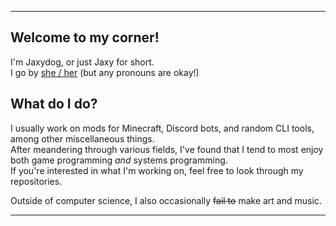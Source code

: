 <hr/>

## Welcome to my corner!

I'm Jaxydog, or just Jaxy for short.<br/>
I go by [she / her](https://en.pronouns.page/@Jaxydog) (but any pronouns are okay!)

## What do I do?

I usually work on mods for Minecraft, Discord bots, and random CLI tools, among other miscellaneous things.<br/>
After meandering through various fields, I've found that I tend to most enjoy both game programming *and* systems programming.<br/>
If you're interested in what I'm working on, feel free to look through my repositories.

Outside of computer science, I also occasionally ~~fail to~~ make art and music.

<hr/>
